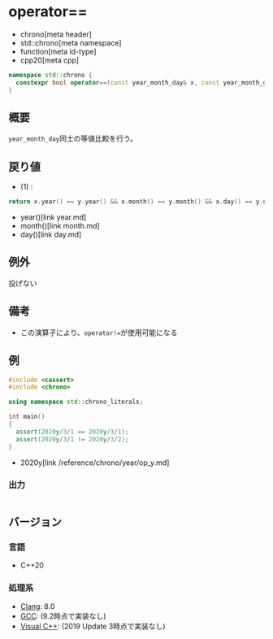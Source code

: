 # operator==
* chrono[meta header]
* std::chrono[meta namespace]
* function[meta id-type]
* cpp20[meta cpp]

```cpp
namespace std::chrono {
  constexpr bool operator==(const year_month_day& x, const year_month_day& y) noexcept; // (1) C++20
}
```

## 概要
`year_month_day`同士の等値比較を行う。


## 戻り値
- (1) :

```cpp
return x.year() == y.year() && x.month() == y.month() && x.day() == y.day();
```
* year()[link year.md]
* month()[link month.md]
* day()[link day.md]


## 例外
投げない


## 備考
- この演算子により、`operator!=`が使用可能になる


## 例
```cpp example
#include <cassert>
#include <chrono>

using namespace std::chrono_literals;

int main()
{
  assert(2020y/3/1 == 2020y/3/1);
  assert(2020y/3/1 != 2020y/3/2);
}
```
* 2020y[link /reference/chrono/year/op_y.md]

### 出力
```
```

## バージョン
### 言語
- C++20

### 処理系
- [Clang](/implementation.md#clang): 8.0
- [GCC](/implementation.md#gcc): (9.2時点で実装なし)
- [Visual C++](/implementation.md#visual_cpp): (2019 Update 3時点で実装なし)
